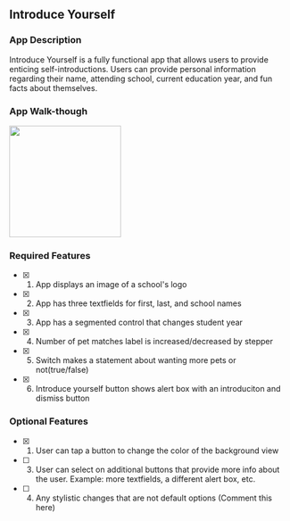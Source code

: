## Introduce Yourself

### App Description

Introduce Yourself is a fully functional app that allows users to provide enticing self-introductions. Users can provide personal information regarding their name, attending school, current education year, and fun facts about themselves.

### App Walk-though

<img src="https://github.com/Anthony-Jerez/iOS102-Prework/assets/87133474/6549752c-a197-46d2-8651-617ba284218c" width=200><br>


### Required Features

- [x] 1. App displays an image of a school's logo
- [x] 2. App has three textfields for first, last, and school names
- [x] 3. App has a segmented control that changes student year
- [x] 4. Number of pet matches label is increased/decreased by stepper
- [x] 5. Switch makes a statement about wanting more pets or not(true/false) 
- [x] 6. Introduce yourself button shows alert box with an introduciton and dismiss button

### Optional Features

- [x] 1. User can tap a button to change the color of the background view
- [ ] 3. User can select on additional buttons that provide more info about the user. Example: more textfields, a different alert box, etc.
- [ ] 4. Any stylistic changes that are not default options (Comment this here)
